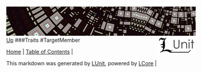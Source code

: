 ![](../Content/LUnit-banner-small.png "")
[<img align="right" src="../Content/LUnit-logo-small.png">](../../README.md)
[Up](Traits.md)
###Traits
#TargetMember

[Home](../../README.md) | [Table of Contents](../../TableOfContents.md) | 


This markdown was generated by [LUnit](https://github.com/CodeSingularity/LUnit), powered by [LCore](https://github.com/CodeSingularity/LCore) | 

